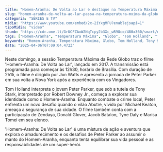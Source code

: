 ```yaml
---
title: "Homem-Aranha: De Volta ao Lar é destaque na Temperatura Máxima da Globo"
slug: "homem-aranha-de-volta-ao-lar-passa-na-temperatura-mxima-da-globo-saiba-hora"
categoria: "SÉRIES E TV"
midia: "https://www.youtube.com/embed/2x-2iYxgMFU?enablejsapi=1"
tipoMidia: "video"
thumb: "https://cdn.ome.lt/GrUCFZAxW2NqTcpy2b3Xc_wR9Oc=/480x360/smart/extras/conteudos/homemaranhadevoltaolar_WkCUDea.jpg"
tags: ["Homem-Aranha", "Temperatura Máxima", "Globo", "Tom Holland", "Tony Stark", "Vingadores", "Abutre", "super-herói"]
keywords: "Homem-Aranha, Temperatura Máxima, Globo, Tom Holland, Tony Stark, Vingadores, Abutre, super-herói"
data: "2025-04-06T07:09:04.472Z"
---
```


Neste domingo, a sessão Temperatura Máxima da Rede Globo traz o filme 'Homem-Aranha: De Volta ao Lar', lançado em 2017. A transmissão está programada para começar às 12h30, horário de Brasília. Com duração de 2h15, o filme é dirigido por Jon Watts e apresenta a jornada de Peter Parker em sua volta a Nova York após a experiência com os Vingadores.

Tom Holland interpreta o jovem Peter Parker, que sob a tutela de Tony Stark, interpretado por Robert Downey Jr., começa a explorar sua identidade como o Homem-Aranha. Enquanto combate o crime local, Peter enfrenta um novo desafio quando o vilão Abutre, vivido por Michael Keaton, ameaça a segurança de sua cidade. O filme também conta com a participação de Zendaya, Donald Glover, Jacob Batalon, Tyne Daly e Marisa Tomei em seu elenco.

'Homem-Aranha: De Volta ao Lar' é uma mistura de ação e aventura que explora o amadurecimento e os desafios de Peter Parker ao assumir o manto do Homem-Aranha, enquanto tenta equilibrar sua vida pessoal e as responsabilidades de um super-herói.